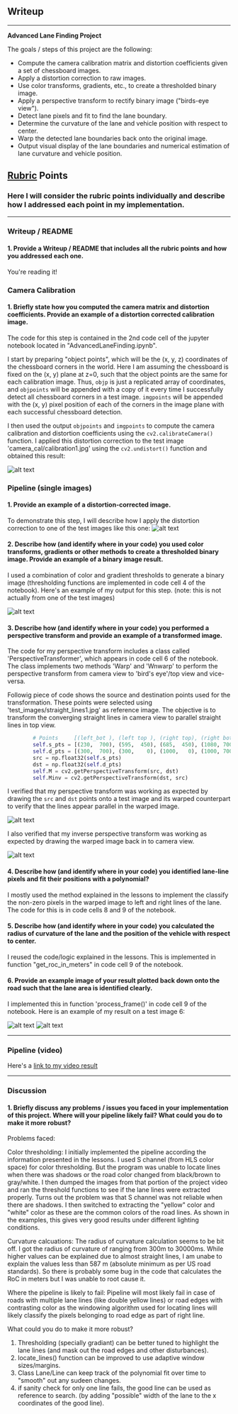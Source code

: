 ## Writeup

---

**Advanced Lane Finding Project**

The goals / steps of this project are the following:

* Compute the camera calibration matrix and distortion coefficients given a set of chessboard images.
* Apply a distortion correction to raw images.
* Use color transforms, gradients, etc., to create a thresholded binary image.
* Apply a perspective transform to rectify binary image ("birds-eye view").
* Detect lane pixels and fit to find the lane boundary.
* Determine the curvature of the lane and vehicle position with respect to center.
* Warp the detected lane boundaries back onto the original image.
* Output visual display of the lane boundaries and numerical estimation of lane curvature and vehicle position.

[//]: # (Image References)

[image1]: ./examples/undistort_output.png "input and Undistorted output"
[image2]: ./test_images/test1.jpg "Road Transformed"
[image3]: ./examples/thresholding_Final.png "Thresholding Example"
[image4]: ./examples/warped_straight_lines.png "Warp Example"
[image5]: ./examples/Unwarped_straight_lines.png "Unwarp example"
[image6s]: ./test_images/test6.jpg  "test image 6"
[image6d]: ./examples/test6image_output.png "Example Output with test image 6"
[video1]: ./marked_project_video.mp4 "Output Video"

## [Rubric](https://review.udacity.com/#!/rubrics/571/view) Points

### Here I will consider the rubric points individually and describe how I addressed each point in my implementation.  

---

### Writeup / README

#### 1. Provide a Writeup / README that includes all the rubric points and how you addressed each one.
You're reading it!

### Camera Calibration

#### 1. Briefly state how you computed the camera matrix and distortion coefficients. Provide an example of a distortion corrected calibration image.

The code for this step is contained in the 2nd code cell of the jupyter notebook located in "AdvancedLaneFinding.ipynb".  

I start by preparing "object points", which will be the (x, y, z) coordinates of the chessboard corners in the world. Here I am assuming the chessboard is fixed on the (x, y) plane at z=0, such that the object points are the same for each calibration image.  Thus, `objp` is just a replicated array of coordinates, and `objpoints` will be appended with a copy of it every time I successfully detect all chessboard corners in a test image.  `imgpoints` will be appended with the (x, y) pixel position of each of the corners in the image plane with each successful chessboard detection.  

I then used the output `objpoints` and `imgpoints` to compute the camera calibration and distortion coefficients using the `cv2.calibrateCamera()` function.  I applied this distortion correction to the test image  'camera_cal/calibration1.jpg' using the `cv2.undistort()` function and obtained this result: 

![alt text][image1]

### Pipeline (single images)

#### 1. Provide an example of a distortion-corrected image.

To demonstrate this step, I will describe how I apply the distortion correction to one of the test images like this one:
![alt text][image2]

#### 2. Describe how (and identify where in your code) you used color transforms, gradients or other methods to create a thresholded binary image.  Provide an example of a binary image result.

I used a combination of color and gradient thresholds to generate a binary image (thresholding functions are implemented in code cell 4 of the notebook).  Here's an example of my output for this step.  (note: this is not actually from one of the test images)

![alt text][image3]

#### 3. Describe how (and identify where in your code) you performed a perspective transform and provide an example of a transformed image.

The code for my perspective transform includes a class called 'PerspectiveTransformer', which appears in code cell 6 of the notebook.
The class implements two methods 'Warp' and 'Wnwarp' to perform the perspective transform from camera view to 'bird's eye'/top view and vice-versa. 

Followig piece of code shows the source and destination points used for the transformation.
These points were selected using 'test_images/straight_lines1.jpg' as reference image. The objective is to transform the converging straight lines in camera view to parallel straight lines in top view.

```python
        # Points     [(left_bot ), (left top ), (right top), (right bot)]
        self.s_pts = [(230,  700), (595,  450), (685,  450), (1080, 700)]
        self.d_pts = [(300,  700), (300,    0), (1000,   0), (1000, 700)]
        src = np.float32(self.s_pts)
        dst = np.float32(self.d_pts)
        self.M = cv2.getPerspectiveTransform(src, dst)        
        self.Minv = cv2.getPerspectiveTransform(dst, src)
```

I verified that my perspective transform was working as expected by drawing the `src` and `dst` points onto a test image and its warped counterpart to verify that the lines appear parallel in the warped image.

![alt text][image4]

I also verified that my inverse perspective transform was working as expected by drawing the warped image back in to camera view.

![alt text][image5]

#### 4. Describe how (and identify where in your code) you identified lane-line pixels and fit their positions with a polynomial?

I mostly used the method explained in the lessons to implement the classify the non-zero pixels in the warped image to left and right lines of the lane.
The code for this is in code cells 8 and 9 of the notebook.

#### 5. Describe how (and identify where in your code) you calculated the radius of curvature of the lane and the position of the vehicle with respect to center.

I reused the code/logic explained in the lessons.
This is implemented in function "get_roc_in_meters" in code cell 9 of the notebook.

#### 6. Provide an example image of your result plotted back down onto the road such that the lane area is identified clearly.

I implemented this in function 'process_frame()' in code cell 9 of the notebook.
Here is an example of my result on a test image 6:

![alt text][image6s]
![alt text][image6d]

---

### Pipeline (video)

Here's a [link to my video result](./marked_project_video.mp4)

---

### Discussion

#### 1. Briefly discuss any problems / issues you faced in your implementation of this project.  Where will your pipeline likely fail?  What could you do to make it more robust?

Problems faced:

Color thresholding:
I initially implemented the pipeline according the information presented in the lessons. I used S channel (from HLS color space) for color thresholding.
But the program was unable to locate lines when there was shadows or the road color changed from black/brown to gray/white.
I then dumped the images from that portion of the project video and ran the threshold functions to see if the lane lines were extracted properly. Turns out the problem was that S channel was not reliable when there are shadows.
I then switched to extracting the "yellow" color and "white" color as these are the common colors of the road lines.
As shown in the examples, this gives very good results under different lighting conditions.


Curvature calcuations:
The radius of curvature calculation seems to be bit off. I got the radius of curvature of ranging from 300m to 30000ms.
While higher values can be explained due to almost straight lines, I am unabe to explain the values less than 587 m (absolute minimum as per US road standards). So there is probably some bug in the code that calculates the RoC in meters but I was unable to root cause it.


Where the pipeline is likely to fail:
Pipeline will most likely fail in case of roads with multiple lane lines (like double yellow lines) or road edges with contrasting color as the windowing algorithm used for locating lines will likely classify the pixels belonging to road edge as part of right line.

What could you do to make it more robust?
1. Thresholding (specially gradiant) can be better tuned to highlight the lane lines (and mask out the road edges and other disturbances).
2. locate_lines() function can be improved to use adaptive window sizes/margins.
3. Class Lane/Line can keep track of the polynomial fit over time to "smooth" out any sudeen changes.
3. if sanity check for only one line fails, the good line can be used as reference to search. (by adding "possible" width of the lane to the x coordinates of the good line).



